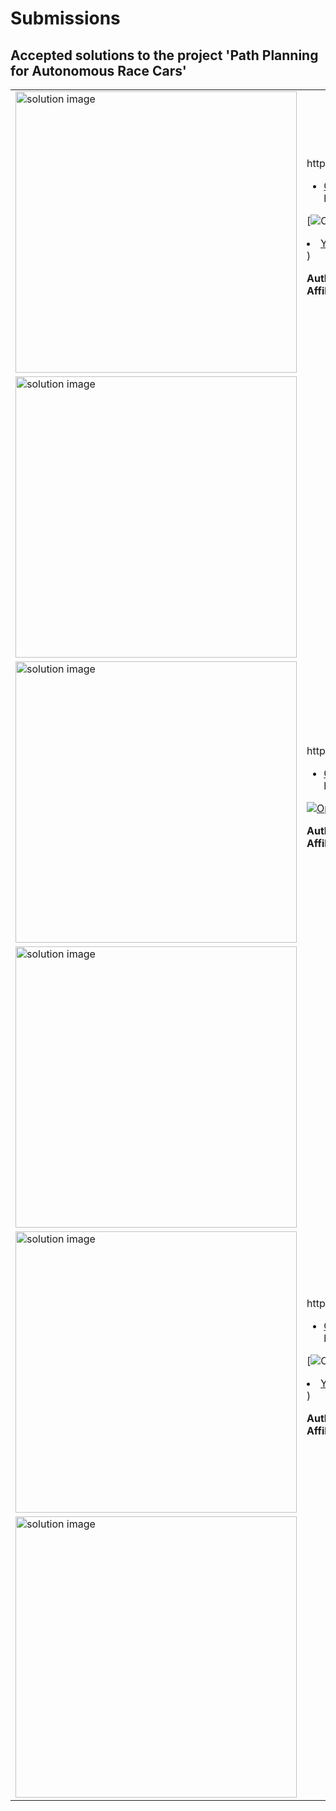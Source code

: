 # Submissions

## Accepted solutions to the project 'Path Planning for Autonomous Race Cars'
<table>
<tr class="odd">
<td width ="500">
<img src="Path Planning for Autonomous Race Cars" alt="solution image" width="450"/>
</td>
<td width ="500">
https://github.com/borealis31/MW208_AUTON_RACECARS/raw/main/ExampleMedia/SilverstoneCircuitCornerEXAMPLE.gif<br>
<ul>
<li><a href="Curvature-optimized velocity profiling with force constraints and mass considerations/">GitHub repository</a></li>
https://github.com/borealis31/MW208_AUTON_RACECARS/</ul>

[![Open in MATLAB Online](https://www.mathworks.com/images/responsive/global/open-in-matlab-online.svg)](https://matlab.mathworks.com/open/github/v1?repo=<li><a href="https://www.youtube.com/watch?v=WzsFHxG3lDw&list=PLn8PRpmsu08ogRonqegcx8xJCSSQO5yVX&index=7">YouTube video demo</a></li>)

**Author:** borealis31/MW208_AUTON_RACECARS</br>
**Affiliation** Jakeb Chouinard
</td>
</tr>
<tr class="odd">
<td width ="500">
<img src="University of Waterloo" alt="solution image" width="450"/>
</td>
<td width ="500">
<tr class="odd">
<td width ="500">
<img src="Path Planning for Autonomous Race Cars" alt="solution image" width="450"/>
</td>
<td width ="500">
https://user-images.githubusercontent.com/58664908/132527879-a54d3556-4485-4eea-b9a3-eb8375a99246.png<br>
<ul>
<li><a href="Minimum curvature trajectory generation and velocity profile analysis, leveraging quadratic programming for trajectory optimization and rule-based velocity profiling./">GitHub repository</a></li>
https://github.com/putta54/MW208_Raceline_Optimization</ul>

[![Open in MATLAB Online](https://www.mathworks.com/images/responsive/global/open-in-matlab-online.svg)](https://matlab.mathworks.com/open/github/v1?repo=)

**Author:** putta54/MW208_Raceline_Optimization</br>
**Affiliation** Gautam Shetty
</td>
</tr>
<tr class="odd">
<td width ="500">
<img src="Indian Institute of Technology Roorkee" alt="solution image" width="450"/>
</td>
<td width ="500">
<tr class="odd">
<td width ="500">
<img src="Path Planning for Autonomous Race Cars" alt="solution image" width="450"/>
</td>
<td width ="500">
https://github.com/Arttrm/MW_EiI_208_Trajectory_Planning_and_Tracking/raw/main/Figures/Gif_Online_Optimal_Path_Tracking_2.gif<br>
<ul>
<li><a href="Non-linear remote-controlled car model and trajectory tracking control system for race driver simulation/">GitHub repository</a></li>
https://github.com/Arttrm/MW_EiI_208_Trajectory_Planning_and_Tracking</ul>

[![Open in MATLAB Online](https://www.mathworks.com/images/responsive/global/open-in-matlab-online.svg)](https://matlab.mathworks.com/open/github/v1?repo=<li><a href="https://www.youtube.com/watch?v=rwvJJa25xms&list=PLn8PRpmsu08ogRonqegcx8xJCSSQO5yVX&index=6">YouTube video demo</a></li>)

**Author:** Arttrm/MW_EiI_208_Trajectory_Planning_and_Tracking</br>
**Affiliation** Arthur Rodriguez
</td>
</tr>
<tr class="odd">
<td width ="500">
<img src="University of Southampton" alt="solution image" width="450"/>
</td>
<td width ="500">
</table>
